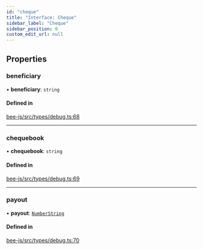 ```yaml
---
id: "cheque"
title: "Interface: Cheque"
sidebar_label: "Cheque"
sidebar_position: 0
custom_edit_url: null
---
```


## Properties

### beneficiary

• **beneficiary**: `string`

#### Defined in

[bee-js/src/types/debug.ts:68](https://github.com/ethersphere/bee-js/blob/0e69ca1/src/types/debug.ts#L68)

___

### chequebook

• **chequebook**: `string`

#### Defined in

[bee-js/src/types/debug.ts:69](https://github.com/ethersphere/bee-js/blob/0e69ca1/src/types/debug.ts#L69)

___

### payout

• **payout**: [`NumberString`](../types/numberstring.md)

#### Defined in

[bee-js/src/types/debug.ts:70](https://github.com/ethersphere/bee-js/blob/0e69ca1/src/types/debug.ts#L70)
